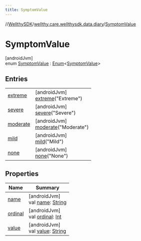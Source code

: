 ```yaml
---
title: SymptomValue
---
```

//[WellthySDK](../../../index.html)/[wellthy.care.wellthysdk.data.diary](../index.html)/[SymptomValue](index.html)



# SymptomValue



[androidJvm]\
enum [SymptomValue](index.html) : [Enum](https://kotlinlang.org/api/latest/jvm/stdlib/kotlin/-enum/index.html)&lt;[SymptomValue](index.html)&gt;



## Entries


| | |
|---|---|
| [extreme](extreme/index.html) | [androidJvm]<br>[extreme](extreme/index.html)("Extreme") |
| [severe](severe/index.html) | [androidJvm]<br>[severe](severe/index.html)("Severe") |
| [moderate](moderate/index.html) | [androidJvm]<br>[moderate](moderate/index.html)("Moderate") |
| [mild](mild/index.html) | [androidJvm]<br>[mild](mild/index.html)("Mild") |
| [none](none/index.html) | [androidJvm]<br>[none](none/index.html)("None") |


## Properties


| Name | Summary |
|---|---|
| [name](../../wellthy.care.wellthysdk.data.profile.you/-gender/-male/index.html#-372974862%2FProperties%2F-1123460525) | [androidJvm]<br>val [name](../../wellthy.care.wellthysdk.data.profile.you/-gender/-male/index.html#-372974862%2FProperties%2F-1123460525): [String](https://kotlinlang.org/api/latest/jvm/stdlib/kotlin/-string/index.html) |
| [ordinal](../../wellthy.care.wellthysdk.data.profile.you/-gender/-male/index.html#-739389684%2FProperties%2F-1123460525) | [androidJvm]<br>val [ordinal](../../wellthy.care.wellthysdk.data.profile.you/-gender/-male/index.html#-739389684%2FProperties%2F-1123460525): [Int](https://kotlinlang.org/api/latest/jvm/stdlib/kotlin/-int/index.html) |
| [value](value.html) | [androidJvm]<br>val [value](value.html): [String](https://kotlinlang.org/api/latest/jvm/stdlib/kotlin/-string/index.html) |

